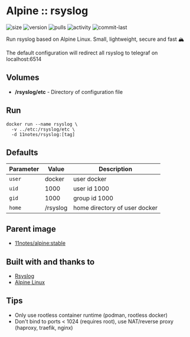 # Alpine :: rsyslog
![size](https://img.shields.io/docker/image-size/11notes/rsyslog/8.2306?color=0eb305) ![version](https://img.shields.io/docker/v/11notes/rsyslog?color=eb7a09) ![pulls](https://img.shields.io/docker/pulls/11notes/rsyslog?color=2b75d6) ![activity](https://img.shields.io/github/commit-activity/m/11notes/docker-rsyslog?color=c91cb8) ![commit-last](https://img.shields.io/github/last-commit/11notes/docker-rsyslog?color=c91cb8)

Run rsyslog based on Alpine Linux. Small, lightweight, secure and fast 🏔️

The default configuration will redirect all rsyslog to telegraf on localhost:6514

## Volumes
* **/rsyslog/etc** - Directory of configuration file

## Run
```shell
docker run --name rsyslog \
  -v ../etc:/rsyslog/etc \
  -d 11notes/rsyslog:[tag]
```

## Defaults
| Parameter | Value | Description |
| --- | --- | --- |
| `user` | docker | user docker |
| `uid` | 1000 | user id 1000 |
| `gid` | 1000 | group id 1000 |
| `home` | /rsyslog | home directory of user docker |

## Parent image
* [11notes/alpine:stable](https://github.com/11notes/docker-alpine)

## Built with and thanks to
* [Rsyslog](https://www.rsyslog.com)
* [Alpine Linux](https://alpinelinux.org)

## Tips
* Only use rootless container runtime (podman, rootless docker)
* Don't bind to ports < 1024 (requires root), use NAT/reverse proxy (haproxy, traefik, nginx)